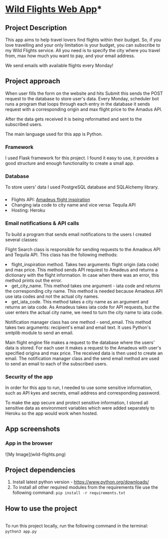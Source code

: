 # <a href="https://wild-flights.herokuapp.com/">Wild Flights Web App</a>*

## Project Description

<p>This app aims to help travel lovers find flights within their budget. So, if you love travelling and your only 
limitation is your budget, you can subscribe to my Wild Flights service. All you need is to specify the city where you 
travel from, max how much you want to pay, and your email address. </p>
<p>We send emails with available flights every Monday!</p>



## Project approach

<p>When user fills the form on the website and hits Submit this sends the POST request to the database to store user's data.
Every Monday, scheduler bot runs a program that loops through each entry in the database it sends request with a corresponding
origin and max flight price to the Amadus API. </p>
<p>After the data gets received it is being reformatted and sent to the subscribed users.</p>

<p>The main language used for this app is Python.</p>
<p></p>

<h3>Framework</h3>
<p>I used Flask framework for this project. I found it easy to use, it provides a good structure and enough functionality
to create a small app.</p>
<h3>Database</h3>
<p>To store users' data I used PostgreSQL database and SQLAlchemy library. </p>
<h3></h3>
<li>Flights API: <a href="https://developers.amadeus.com/">Amadeus flight inspiration</a></li>
<li>Changing iata code to city name and vice versa: Tequila API</li>
<li>Hosting: Heroku</li>
<h3>Email notifications & API calls </h3>
<p>To build a program that sends email notifications to the users I created several classes:</p>
<p>Flight Search class is responsible for sending requests to the Amadeus API and Tequila API. This class has the following
methods:</p>
<li>flight_inspiration method. Takes two arguments: flight origin (iata code) and max price. This method sends API requiest to Amadeus
and returns a dictionary with the flight information. In case when there was an error, this method prints out the error.</li>

<li>get_city_name. This method takes one argument - iata code and returns the corresponding city name. This method is needed
because Amadeus API use iata codes and not the actual city names.</li>

<li>get_iata_code. This method takes a city name as an argument and returns an iata code. As Amadeus takes iata code for API requests,
but the user enters the actual city name, we need to turn the city name to iata code.</li>

<p>Notification manager class has one method - send_email. This method takes two arguments: recipient's email and email text.
It uses Python's smtplib module to send an email.</p>

<p>Main flight engine file makes a request to the database where the users' data is stored. For each user it makes a request
to the Amadeus with user's specified origina and max price. The received data is then used to create an email. 
The notification manager class and the send email method are used to send an email to each of the subscribed users.</p>

<h3>Security of the app</h3>
<p>In order for this app to run, I needed to use some sensitive information, such as API kyes and secrets, email address and
corresponding password.</p>
<p>To make the app secure and protect sensitive information, I stored all sensitive data as environment variables which
were added separately to Heroku so the app would work when hosted.</p>

## App screenshots

<h3>App in the browser</h3>
![My Image](wild-flights.png)

## Project dependencies

1. Install latest python version - https://www.python.org/downloads/
2. To install all other required modules from the requirements file use the following command:
`pip install -r requirements.txt`

## How to use the project

<br>To run this project locally, run the following command in the terminal:</br>
`python3 app.py`
</p>